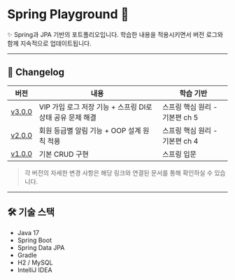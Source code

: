 # Spring Playground 🧪

✨ Spring과 JPA 기반의 포트폴리오입니다. 학습한 내용을 적용시키면서 버전 로그와 함께 지속적으로 업데이트됩니다.

---

## 🧾 Changelog

| 버전                               | 내용                                    | 학습 기반                |
|----------------------------------|---------------------------------------|----------------------|
| [v3.0.0](./changelogs/v3.0.0.md) | VIP 가입 로그 저장 기능 + 스프링 DI로 상태 공유 문제 해결 | 스프링 핵심 원리 - 기본편 ch 5 |
| [v2.0.0](./changelogs/v2.0.0.md) | 회원 등급별 알림 기능 + OOP 설계 원칙 적용           | 스프링 핵심 원리 - 기본편 ch 4 |
| [v1.0.0](./changelogs/v1.0.0.md) | 기본 CRUD 구현                            | 스프링 입문               | 
> 각 버전의 자세한 변경 사항은 해당 링크와 연결된 문서를 통해 확인하실 수 있습니다.


---

## 🛠 기술 스택

- Java 17
- Spring Boot
- Spring Data JPA
- Gradle
- H2 / MySQL
- IntelliJ IDEA
